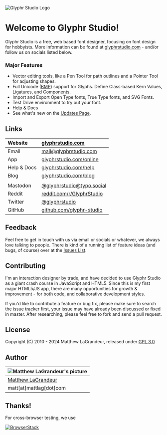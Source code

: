 ![Glyphr Studio Logo](img/glyphr_studio_logo_b_376x116.png)


# Welcome to Glyphr Studio!
 Glyphr Studio is a free, web based font designer, focusing on font design for hobbyists.
 More information can be found at [glyphrstudio.com](https://www.glyphrstudio.com) - and/or
 follow us on socials listed below.

### Major Features
- Vector editing tools, like a Pen Tool for path outlines and a Pointer Tool for adjusting shapes.
- Full Unicode ([BMP](https://en.wikipedia.org/wiki/Plane_(Unicode)#Basic_Multilingual_Plane)) support for Glyphs.  Define Class-based Kern Values, Ligatures, and Components.
- Import and Export Open Type fonts, True Type fonts, and SVG Fonts.
- Test Drive environment to try out your font.
- Help & Docs
- See what's new on the [Updates Page](https://www.glyphrstudio.com/help/overview_updates.html).

## Links
| Website | [glyphrstudio.com](https://www.glyphrstudio.com) |
| :---- | :---- |
| Email | [mail@glyphrstudio.com](mailto:mail@glyphrstudio.com) |
| App | [glyphrstudio.com/online](https://www.glyphrstudio.com/online) |
| Help & Docs | [glyphrstudio.com/help](https://www.glyphrstudio.com/help/) |
| Blog | [glyphrstudio.com/blog](https://www.glyphrstudio.com/blog/) |
| | |
| Mastodon | [@glyphrstudio@typo.social](https://typo.social/@glyphrstudio) |
| Reddit | [reddit.com/r/GlyphrStudio](https://www.reddit.com/r/GlyphrStudio/) |
| Twitter | [@glyphrstudio](https://twitter.com/glyphrstudio) |
| GitHub | [github.com/glyphr-studio](https://github.com/glyphr-studio) |


## Feedback
 Feel free to get in touch with us via email or socials or whatever, we always love talking
 to people. There is kind of a running list of feature ideas (and bugs, of course) over at the
 [Issues List]( https://github.com/mattlag/Glyphr-Studio/issues?labels=&page=1&state=open).

## Contributing
 I'm an interaction designer by trade, and have decided to use Glyphr Studio as a giant crash
 course in JavaScript and HTML5.  Since this is my first major HTML5/JS app, there are many
 opportunities for growth & improvement - for both code, and collaborative development styles.

 If you'd like to contribute a feature or bug fix, please make sure to search the issue tracker
 first, your issue may have already been discussed or fixed in master.  After researching, please
 feel free to fork and send a pull request.

## License
 Copyright (C) 2010 - 2024 Matthew LaGrandeur, released under
 [GPL 3.0](https://github.com/mattlag/Glyphr-Studio/blob/master/LICENSE-gpl-3.0.txt)

## Author
| ![Matthew LaGrandeur's picture](https://1.gravatar.com/avatar/f6f7b963adc54db7e713d7bd5f4903ec?s=70) |
|---|
| [Matthew LaGrandeur](https://mattlag.com/) |
| matt[at]mattlag[dot]com |


## Thanks!
For cross-browser testing, we use

[![BrowserStack](/img/browserstack-logo-31.png )](https://browserstack.com)
